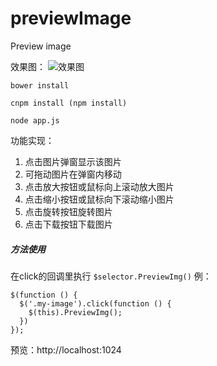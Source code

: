 # previewImage
Preview image

效果图： 
![效果图](https://github.com/wanghongli145/previewImage/raw/master/public/images/GIF.gif)
```
bower install

cnpm install (npm install)

node app.js
```

功能实现：
1. 点击图片弹窗显示该图片
2. 可拖动图片在弹窗内移动
3. 点击放大按钮或鼠标向上滚动放大图片
4. 点击缩小按钮或鼠标向下滚动缩小图片
5. 点击旋转按钮旋转图片
6. 点击下载按钮下载图片

##### 方法使用
在click的回调里执行 ```$selector.PreviewImg()```
例：
```
$(function () {
  $('.my-image').click(function () {
    $(this).PreviewImg();
  })
});
```
预览：http://localhost:1024
